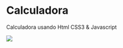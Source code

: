 # Calculadora
Calculadora usando Html CSS3 &amp; Javascript

<img src="https://web.whatsapp.com/93b70d1d-c0ad-4db8-8fa0-2c8183be9344.gif"/>
